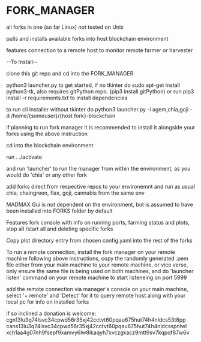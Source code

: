 # FORK_MANAGER
all forks in one (so far Linux) not tested on Unix  
  
pulls and installs available forks into host blockchain environment  
  
features connection to a remote host to monitor remote farmer or harvester
  
--To Install--  
  
clone this git repo and cd into the FORK_MANAGER  
  
python3 launcher.py to get started, if no tkinter do sudo apt-get install python3-tk, also requires gitPython repo. (pip3 install gitPython) or run pip3 install -r requirements.txt to install dependencies  
  
to run cli installer without tkinter do python3 launcher.py -i agem,chia,goji -d /home/{someuser}/{host fork}-blockchain  
  
if planning to run fork manager it is recommended to install it alongside your forks using the above instruction 
   
cd into the blockchain environment  
  
run . ./activate  
  
and run 'launcher' to run the manager from within the environment, as you would do 'chia' or any other fork  
  
add forks direct from respective repos to your environemnt and run as usual chia, chaingreen, flax, goji, cannabis from the same env
  
MADMAX Gui is not dependent on the environment, but is assumed to have been installed into FORKS folder by default   
  
Features fork console with info on running ports, farming status and plots, stop all /start all and deleting specific forks   
  
Copy plot directory entry from chosen config.yaml into the rest of the forks  

To run a remote connection, install the fork manager on your remote machine following above instructions, copy the randomly generated .pem file either from your main machine to your remote machine, or vice verse, only ensure the same file is being used on both machines, and do 'launcher listen' command on your remote machine to start listeneing on port 5999  
  
add the remote connection via manager's console on your main machine, select '+ remote' and 'Detect' for it to query remote host along with your local pc for info on installed forks  
  
if so inclined a donation is welcome:   
cgn13lu3q74lsvc34cpwd56r35xj42cctvt60pqau675hut74h4nldcs53t8pp  
cans13lu3q74lsvc34cpwd56r35xj42cctvt60pqau675hut74h4nldcsspnlwl  
xch1aa4g07nh9fsepf9xamvy6lw8lkaqyh7xvczgkacz9mtt9sv7kqpqf87w6v  
